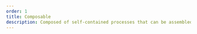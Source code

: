 ```yaml
---
order: 1
title: Composable
description: Composed of self-contained processes that can be assembled in various combinations to satisfy specific requirements.
---
```

